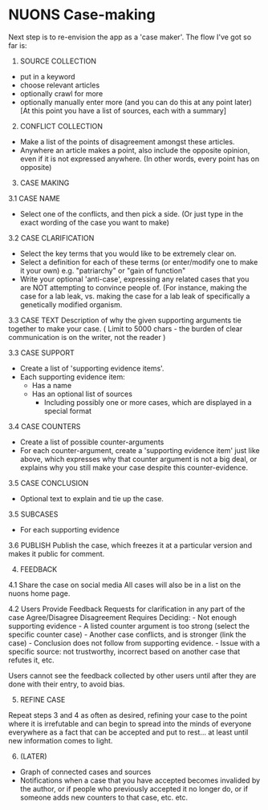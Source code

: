 
# NUONS Case-making

Next step is to re-envision the app as a 'case maker'.
The flow I've got so far is:

1. SOURCE COLLECTION
* put in a keyword
* choose relevant articles
* optionally crawl for more
* optionally manually enter more (and you can do this at any point later)
[At this point you have a list of sources, each with a summary]


2. CONFLICT COLLECTION
* Make a list of the points of disagreement amongst these articles.
* Anywhere an article makes a point, also include the opposite opinion, even if it is not expressed anywhere. (In other words, every point has on opposite)


3. CASE MAKING

3.1 CASE NAME
* Select one of the conflicts, and then pick a side. (Or just type in the exact wording of the case you want to make)

3.2 CASE CLARIFICATION
* Select the key terms that you would like to be extremely clear on.
* Select a definition for each of these terms (or enter/modify one to make it your own) e.g. "patriarchy" or "gain of function"
* Write your optional 'anti-case', expressing any related cases that you are NOT attempting to convince people of. (For instance, making the case for a lab leak, vs. making the case for a lab leak of specifically a genetically modified organism.

3.3 CASE TEXT
Description of why the given supporting arguments tie together to make your case.
( Limit to 5000 chars - the burden of clear communication is on the writer, not the reader )

3.3 CASE SUPPORT
* Create a list of 'supporting evidence items'.
* Each supporting evidence item:
  - Has a name
  - Has an optional list of sources
     - Including possibly one or more cases, which are displayed in a special format

3.4 CASE COUNTERS
* Create a list of possible counter-arguments
* For each counter-argument, create a 'supporting evidence item' just like above, which expresses why that counter argument is not a big deal, or explains why you still make your case despite this counter-evidence.

3.5 CASE CONCLUSION
* Optional text to explain and tie up the case.


3.5 SUBCASES
* For each supporting evidence

3.6 PUBLISH
Publish the case, which freezes it at a particular version and makes it public for comment.


4. FEEDBACK

4.1 Share the case on social media
    All cases will also be in a list on the nuons home page.

4.2 Users Provide Feedback
    Requests for clarification in any part of the case
    Agree/Disagree
    Disagreement Requires Deciding:
       - Not enough supporting evidence
       - A listed counter argument is too strong (select the specific counter case)
       - Another case conflicts, and is stronger (link the case)
       - Conclusion does not follow from supporting evidence.
       - Issue with a specific source: not trustworthy, incorrect based on another case that refutes it, etc.

Users cannot see the feedback collected by other users until after they are done with their entry, to avoid bias.



5. REFINE CASE

Repeat steps 3 and 4 as often as desired, refining your case to the point where it is irrefutable and can begin to spread into the minds of everyone everywhere as a fact that can be accepted and put to rest... at least until new information comes to light.


6. (LATER)
* Graph of connected cases and sources
* Notifications when a case that you have accepted becomes invalided by the author, or if people who previously accepted it no longer do, or if someone adds new counters to that case, etc. etc.
